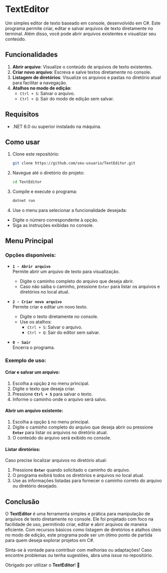 # TextEditor

Um simples editor de texto baseado em console, desenvolvido em C#. Este programa permite criar, editar e salvar arquivos de texto diretamente no terminal. Além disso, você pode abrir arquivos existentes e visualizar seu conteúdo.

## Funcionalidades

1. **Abrir arquivo**: Visualize o conteúdo de arquivos de texto existentes.
2. **Criar novo arquivo**: Escreva e salve textos diretamente no console.
3. **Listagem de diretórios**: Visualize os arquivos e pastas no diretório atual para facilitar a navegação.
4. **Atalhos no modo de edição**:
   - `Ctrl + S`: Salvar o arquivo.
   - `Ctrl + Q`: Sair do modo de edição sem salvar.

## Requisitos

- .NET 6.0 ou superior instalado na máquina.

## Como usar

1. Clone este repositório:
   ```bash
   git clone https://github.com/seu-usuario/TextEditor.git
   ```

2. Navegue até o diretório do projeto:
   ```bash
   cd TextEditor
   ```

3. Compile e execute o programa:
   ```bash
   dotnet run
   ```

4. Use o menu para selecionar a funcionalidade desejada:
- Digite o número correspondente à opção.
- Siga as instruções exibidas no console.

## Menu Principal

### Opções disponíveis:

- **`1 - Abrir arquivo`**  
  Permite abrir um arquivo de texto para visualização.  
  - Digite o caminho completo do arquivo que deseja abrir.  
  - Caso não saiba o caminho, pressione `Enter` para listar os arquivos e diretórios no local atual.  

- **`2 - Criar novo arquivo`**  
  Permite criar e editar um novo texto.  
  - Digite o texto diretamente no console.  
  - Use os atalhos:  
    - `Ctrl + S`: Salvar o arquivo.  
    - `Ctrl + Q`: Sair do editor sem salvar.  

- **`0 - Sair`**  
  Encerra o programa.

### Exemplo de uso:

#### Criar e salvar um arquivo:
1. Escolha a opção **`2`** no menu principal.  
2. Digite o texto que deseja criar.  
3. Pressione **`Ctrl + S`** para salvar o texto.  
4. Informe o caminho onde o arquivo será salvo.  

#### Abrir um arquivo existente:
1. Escolha a opção **`1`** no menu principal.  
2. Digite o caminho completo do arquivo que deseja abrir ou pressione **`Enter`** para listar os arquivos no diretório atual.  
3. O conteúdo do arquivo será exibido no console.

#### Listar diretórios:
Caso precise localizar arquivos no diretório atual:
1. Pressione **`Enter`** quando solicitado o caminho do arquivo.  
2. O programa exibirá todos os diretórios e arquivos no local atual.  
3. Use as informações listadas para fornecer o caminho correto do arquivo ou diretório desejado.


## Conclusão
O **TextEditor** é uma ferramenta simples e prática para manipulação de arquivos de texto diretamente no console. Ele foi projetado com foco na facilidade de uso, permitindo criar, editar e abrir arquivos de maneira eficiente. Com recursos básicos como listagem de diretórios e atalhos úteis no modo de edição, este programa pode ser um ótimo ponto de partida para quem deseja explorar projetos em C#.

Sinta-se à vontade para contribuir com melhorias ou adaptações! Caso encontre problemas ou tenha sugestões, abra uma *issue* no repositório. 

Obrigado por utilizar o **TextEditor**! 🚀
